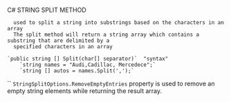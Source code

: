 C# STRING SPLIT METHOD
      
      used to split a string into substrings based on the characters in an array
      The split method will return a string array which contains a substring that are delimited by a 
      specified characters in an array

    `public string [] Split(char[] separator)`  "syntax"
        `string names = "Audi,Cadillac, Mercedece";`
        `string [] autos = names.Split(',');`
        
  ``
         `StringSplitOptions.RemoveEmptyEntries` property is used to remove an empty string elements while returning the result array.

 
      
      
      